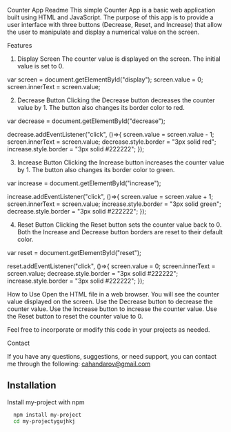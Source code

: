 Counter App Readme
This simple Counter App is a basic web application built using HTML and JavaScript. The purpose of this app is to provide a user interface with three buttons (Decrease, Reset, and Increase) that allow the user to manipulate and display a numerical value on the screen.

Features
1. Display Screen
The counter value is displayed on the screen. The initial value is set to 0.

var screen = document.getElementById("display");
screen.value = 0;
screen.innerText = screen.value;

2. Decrease Button
Clicking the Decrease button decreases the counter value by 1. The button also changes its border color to red.

var decrease = document.getElementById("decrease");

decrease.addEventListener("click", ()=>{
    screen.value = screen.value - 1;
    screen.innerText = screen.value;
    decrease.style.border = "3px solid red";
    increase.style.border = "3px solid #222222";
});

3. Increase Button
Clicking the Increase button increases the counter value by 1. The button also changes its border color to green.

var increase = document.getElementById("increase");

increase.addEventListener("click", ()=>{
    screen.value = screen.value + 1;
    screen.innerText = screen.value;
    increase.style.border = "3px solid green";
    decrease.style.border = "3px solid #222222";
});

4. Reset Button
Clicking the Reset button sets the counter value back to 0. Both the Increase and Decrease button borders are reset to their default color.

var reset = document.getElementById("reset");

reset.addEventListener("click", ()=>{
    screen.value = 0;
    screen.innerText = screen.value;
    decrease.style.border = "3px solid #222222";
    increase.style.border = "3px solid #222222";
});

How to Use
Open the HTML file in a web browser.
You will see the counter value displayed on the screen.
Use the Decrease button to decrease the counter value.
Use the Increase button to increase the counter value.
Use the Reset button to reset the counter value to 0.

Feel free to incorporate or modify this code in your projects as needed.

Contact

If you have any questions, suggestions, or need support, you can contact me through the following:
cahandarov@gmail.com




## Installation

Install my-project with npm

```bash
  npm install my-project
  cd my-projectygujhkj
```
    